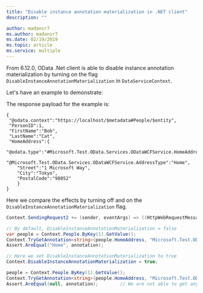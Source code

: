 ```yaml
---
title: "Disable instance annotation materialization in .NET client"
description: ""

author: madansr7
ms.author: madansr7
ms.date: 02/19/2019
ms.topic: article
ms.service: multiple
---
```


From 6.12.0, OData .Net client is able to disable instance annotation materialization by turning on the flag `DisableInstanceAnnotationMaterialization` in `DataServiceContext`.

Let's have an example to demonstrate:

The response payload for the example is:

    {
     "@odata.context":"https://localhost/$metadata#People/$entity",
     "PersonID":1,
     "FirstName":"Bob",
     "LastName":"Cat",
     "HomeAddress":{
        "@odata.type":"#Microsoft.Test.OData.Services.ODataWCFService.HomeAddress",
        "@Microsoft.Test.OData.Services.ODataWCFService.AddressType":"Home",
        "Street":"1 Microsoft Way",
        "City":"Tokyo",
        "PostalCode":"98052"
        }
    }

Here we compare the effects by turning off and on the `DisableInstanceAnnotationMaterialization` flag.
``` csharp
Context.SendingRequest2 += (sender, eventArgs) => ((HttpWebRequestMessage)eventArgs.RequestMessage).SetHeader("Prefer", "odata.include-annotations=*");

// By default, DisableInstanceAnnotationMaterialization = false
var people = Context.People.ByKey(1).GetValue();
Context.TryGetAnnotation<string>(people.HomeAddress, "Microsoft.Test.OData.Services.ODataWCFService.AddressType", out annotation);
Assert.AreEqual("Home", annotation);

// Here we set DisableInstanceAnnotationMaterialization to true
Context.DisableInstanceAnnotationMaterialization = true;

people = Context.People.ByKey(1).GetValue();
Context.TryGetAnnotation<string>(people.HomeAddress, "Microsoft.Test.OData.Services.ODataWCFService.AddressType", out annotation);
Assert.AreEqual(null, annotation);        // We are not able to get any annotation out. 
```

